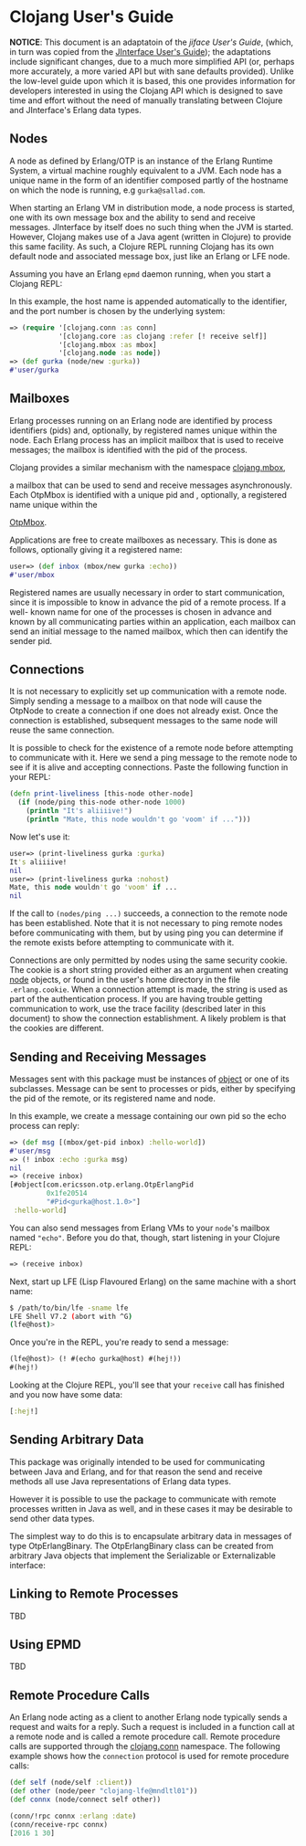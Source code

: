 # Clojang User's Guide

**NOTICE**: This document is an adaptatoin of the *jiface User's Guide*,
(which, in turn was copied from the
[JInterface User's Guide](erlang/jinterface_users_guide.html)); the
adaptations include significant changes, due to a much more simplified API
(or, perhaps more accurately, a more varied API but with sane defaults
provided). Unlike the low-level guide upon which it is based, this one
provides information for developers interested in using the Clojang API which
is designed to save time and effort without the need of manually translating
between Clojure and JInterface's Erlang data types.


## Nodes

A node as defined by Erlang/OTP is an instance of the Erlang Runtime System, a
virtual machine roughly equivalent to a JVM. Each node has a unique name in
the form of an identifier composed partly of the hostname on which the node is
running, e.g ``gurka@sallad.com``.

When starting an Erlang VM in distribution mode, a node process is started,
one with its own message box and the ability to send and receive messages.
JInterface by itself does no such thing when the JVM is started. However,
Clojang makes use of a Java agent (written in Clojure) to provide this same
facility. As such, a Clojure REPL running Clojang has its own default node and
associated message box, just like an Erlang or LFE node.

Assuming you have an Erlang ``epmd`` daemon running, when you start a Clojang
REPL:

In this example, the host name is appended automatically to the identifier,
and the port number is chosen by the underlying system:

```clj
=> (require '[clojang.conn :as conn]
            '[clojang.core :as clojang :refer [! receive self]]
            '[clojang.mbox :as mbox]
            '[clojang.node :as node])
=> (def gurka (node/new :gurka))
#'user/gurka
```


## Mailboxes

Erlang processes running on an Erlang node are identified by process
identifiers (pids) and, optionally, by registered names unique within the
node. Each Erlang process has an implicit mailbox that is used to receive
messages; the mailbox is identified with the pid of the process.

Clojang provides a similar mechanism with the namespace
[clojang.mbox](clojang/current/clojang.mbox.html),

a mailbox that can be used to send and receive messages asynchronously. Each
OtpMbox is identified with a unique pid and , optionally, a registered name
unique within the

[OtpMbox](erlang/java/com/ericsson/otp/erlang/OtpMbox.html).

Applications are free to create mailboxes as necessary. This is done as
follows, optionally giving it a registered name:

```clj
user=> (def inbox (mbox/new gurka :echo))
#'user/mbox
```

Registered names are usually necessary in order to start communication, since
it is impossible to know in advance the pid of a remote process. If a well-
known name for one of the processes is chosen in advance and known by all
communicating parties within an application, each mailbox can send an initial
message to the named mailbox, which then can identify the sender pid.


##  Connections

It is not necessary to explicitly set up communication with a remote node.
Simply sending a message to a mailbox on that node will cause the OtpNode to
create a connection if one does not already exist. Once the connection is
established, subsequent messages to the same node will reuse the same
connection.

It is possible to check for the existence of a remote node before attempting
to communicate with it. Here we send a ping message to the remote node to see
if it is alive and accepting connections. Paste the following function in your
REPL:

```clj
(defn print-liveliness [this-node other-node]
  (if (node/ping this-node other-node 1000)
    (println "It's aliiiive!")
    (println "Mate, this node wouldn't go 'voom' if ...")))
```

Now let's use it:

```clj
user=> (print-liveliness gurka :gurka)
It's aliiiive!
nil
user=> (print-liveliness gurka :nohost)
Mate, this node wouldn't go 'voom' if ...
nil
```

If the call to ``(nodes/ping ...)`` succeeds, a connection to the remote node
has been established. Note that it is not necessary to ping remote nodes
before communicating with them, but by using ping you can determine if the
remote exists before attempting to communicate with it.

Connections are only permitted by nodes using the same security cookie. The
cookie is a short string provided either as an argument when creating
[node](clojang/current/clojang.jinterface.otp.nodes.html#var-NodeObject)
objects, or found in the user's home directory in the file ``.erlang.cookie``.
When a connection attempt is made, the string is used as part of the
authentication process. If you are having trouble getting communication to
work, use the trace facility (described later in this document) to show the
connection establishment. A likely problem is that the cookies are different.


## Sending and Receiving Messages

Messages sent with this package must be instances of
[object](clojang/current/clojang.jinterface.erlang.object.html) or one of its
subclasses. Message can be sent to processes or pids, either by specifying the
pid of the remote, or its registered name and node.

In this example, we create a message containing our own pid so the echo
process can reply:

```clj
=> (def msg [(mbox/get-pid inbox) :hello-world])
#'user/msg
=> (! inbox :echo :gurka msg)
nil
=> (receive inbox)
[#object[com.ericsson.otp.erlang.OtpErlangPid
         0x1fe20514
         "#Pid<gurka@host.1.0>"]
 :hello-world]
```

You can also send messages from Erlang VMs to your ``node``'s mailbox named
``"echo"``. Before you do that, though, start listening in your Clojure REPL:

```clj
=> (receive inbox)
```

Next, start up LFE (Lisp Flavoured Erlang) on the same machine with a short
name:

```bash
$ /path/to/bin/lfe -sname lfe
LFE Shell V7.2 (abort with ^G)
(lfe@host)>
```

Once you're in the REPL, you're ready to send a message:

```cl
(lfe@host)> (! #(echo gurka@host) #(hej!))
#(hej!)
```

Looking at the Clojure REPL, you'll see that your ``receive`` call has
finished and you now have some data:

```clj
[:hej!]
```


##  Sending Arbitrary Data

This package was originally intended to be used for communicating between Java
and Erlang, and for that reason the send and receive methods all use Java
representations of Erlang data types.

However it is possible to use the package to communicate with remote processes
written in Java as well, and in these cases it may be desirable to send other
data types.

The simplest way to do this is to encapsulate arbitrary data in messages of
type OtpErlangBinary. The OtpErlangBinary class can be created from arbitrary
Java objects that implement the Serializable or Externalizable interface:


## Linking to Remote Processes

TBD


##  Using EPMD

TBD


## Remote Procedure Calls

An Erlang node acting as a client to another Erlang node typically sends a
request and waits for a reply. Such a request is included in a function call
at a remote node and is called a remote procedure call. Remote procedure calls
are supported through the [clojang.conn]() namespace. The following example
shows how the ``connection`` protocol is used for remote procedure calls:

```clj
(def self (node/self :client))
(def other (node/peer "clojang-lfe@mndltl01"))
(def connx (node/connect self other))

(conn/!rpc connx :erlang :date)
(conn/receive-rpc connx)
[2016 1 30]
```
